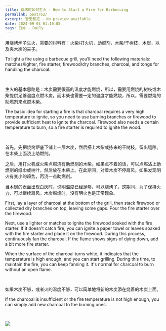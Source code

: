 ```yaml
---
title: 烧烤时如何生火 - How to Start a Fire for Barbecuing
permalink: post/62/
excerpt: 暂无预览 - No preview available
date: 2024-09-03 01:10:05
tags: 日常 - Daily
---
```


用烧烤炉子生火，需要的材料有：火柴/打火机，助燃剂，木柴/干树枝，木炭，以及夹木炭的夹子。

To light a fire using a barbecue grill, you’ll need the following materials: matches/lighter, fire starter, firewood/dry branches, charcoal, and tongs for handling the charcoal.

<br>

生火的基本思路是：木炭需要很高的温度才能燃烧，所以，需要用燃烧的树枝或木柴提供足够温度点燃木炭。而木柴也需要一定的温度才能燃烧，所以，需要燃烧的助燃剂来点燃木柴。

The basic idea for starting a fire is that charcoal requires a very high temperature to ignite, so you need to use burning branches or firewood to provide sufficient heat to ignite the charcoal. Firewood also needs a certain temperature to burn, so a fire starter is required to ignite the wood.

<br>

首先，先把烧烤炉底下铺上一层木炭，然后搭上木柴或拣来的干树枝，留出缝隙。在木柴上面浇上助燃剂。

之后，用打火机或火柴点燃浇有助燃剂的木柴。如果点不着的话，可以点燃沾上助燃剂的纸巾或树叶，然后放在木柴上。在此期间，对着木炭不停扇风。如果发现明火有变小的趋势，再浇一点助燃剂。

当木炭的表面出现白灰时，说明温度已经足够，可以烧烤了。这期间，为了保持火力，可以继续扇风。木炭燃烧时，没有明火也是正常现象。

First, lay a layer of charcoal at the bottom of the grill, then stack firewood or collected dry branches on top, leaving some gaps. Pour the fire starter over the firewood.

Next, use a lighter or matches to ignite the firewood soaked with the fire starter. If it doesn't catch fire, you can ignite a paper towel or leaves soaked with the fire starter and place it on the firewood. During this process, continuously fan the charcoal. If the flame shows signs of dying down, add a bit more fire starter.

When the surface of the charcoal turns white, it indicates that the temperature is high enough, and you can start grilling. During this time, to maintain the fire, you can keep fanning it. It's normal for charcoal to burn without an open flame.

<br>

如果木炭不够，或者火的温度不够，可以简单地将新的木炭添在烧着的木炭上面。 

If the charcoal is insufficient or the fire temperature is not high enough, you can simply add new charcoal to the burning ones.

<br>

![](1.jpg)